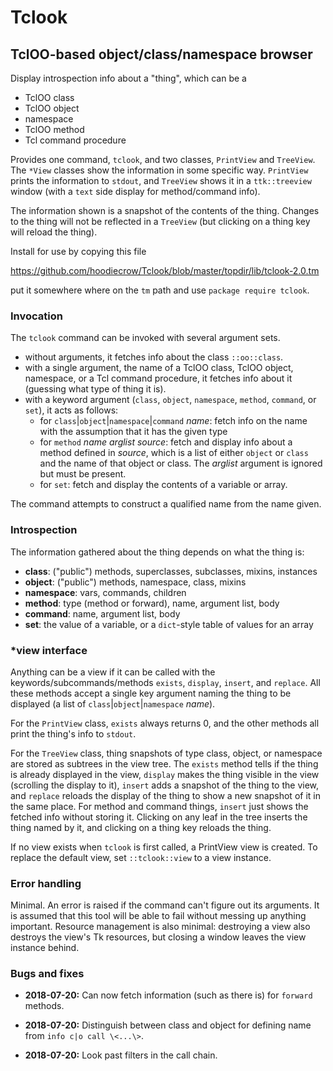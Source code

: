 
# Tclook

## TclOO-based object/class/namespace browser

Display introspection info about a "thing", which can be a

* TclOO class
* TclOO object
* namespace
* TclOO method
* Tcl command procedure

Provides one command, `tclook`, and two classes, `PrintView` and `TreeView`. The `*View` classes show the information in some specific way. `PrintView` prints the information to `stdout`, and `TreeView` shows it in a `ttk::treeview` window (with a `text` side display for method/command info).

The information shown is a snapshot of the contents of the thing. Changes to the thing will not be reflected in a `TreeView` (but clicking on a thing key will reload the thing).

Install for use by copying this file

https://github.com/hoodiecrow/Tclook/blob/master/topdir/lib/tclook-2.0.tm

put it somewhere where on the `tm` path and use `package require tclook`.

### Invocation

The `tclook` command can be invoked with several argument sets.

* without arguments, it fetches info about the class `::oo::class`.
* with a single argument, the name of a TclOO class, TclOO object, namespace, or a Tcl command procedure, it fetches info about it (guessing what type of thing it is).
* with a keyword argument (`class`, `object`, `namespace`, `method`, `command`, or `set`), it acts as follows:
    * for `class`|`object`|`namespace`|`command` *name*: fetch info on the name with the assumption that it has the given type
    * for `method` *name* *arglist* *source*: fetch and display info about a method defined in *source*, which is a list of either `object` or `class` and the name of that object or class. The *arglist* argument is ignored but must be present.
    * for `set`: fetch and display the contents of a variable or array.

The command attempts to construct a qualified name from the name given.

### Introspection

The information gathered about the thing depends on what the thing is:

 * **class**: ("public") methods, superclasses, subclasses, mixins, instances
 * **object**: ("public") methods, namespace, class, mixins
 * **namespace**: vars, commands, children
 * **method**: type (method or forward), name, argument list, body
 * **command**: name, argument list, body
 * **set**: the value of a variable, or a `dict`-style table of values for an array

### \*view interface

Anything can be a view if it can be called with the keywords/subcommands/methods `exists`, `display`, `insert`, and `replace`. All these methods accept a single key argument naming the thing to be displayed (a list of `class`|`object`|`namespace` *name*).

For the `PrintView` class, `exists` always returns 0, and the other methods all print the thing's info to `stdout`. 

For the `TreeView` class, thing snapshots of type class, object, or namespace are stored as subtrees in the view tree. The `exists` method tells if the thing is already displayed in the view, `display` makes the thing visible in the view (scrolling the display to it), `insert` adds a snapshot of the thing to the view, and `replace` reloads the display of the thing to show a new snapshot of it in the same place. For method and command things, `insert` just shows the fetched info without storing it. Clicking on any leaf in the tree inserts the thing named by it, and clicking on a thing key reloads the thing.

If no view exists when `tclook` is first called, a PrintView view is created. To replace the default view, set `::tclook::view` to a view instance.

### Error handling

Minimal. An error is raised if the command can't figure out its arguments. It is assumed that this tool will be able to fail without messing up anything important. Resource management is also minimal: destroying a view also destroys the view's Tk resources, but closing a window leaves the view instance behind.

### Bugs and fixes

 * **2018-07-20:** Can now fetch information (such as there is) for `forward` methods.

 * **2018-07-20:** Distinguish between class and object for defining name from `info c|o call \<...\>`.

 * **2018-07-20:** Look past filters in the call chain.

